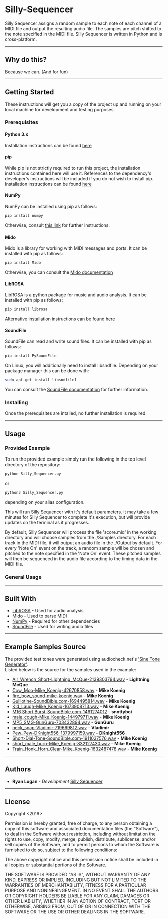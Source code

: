 # Silly-Sequencer
Silly Sequencer assigns a random sample to each note of each channel of a MIDI file and output the resulting audio file. The samples are pitch shifted to the note specified in the MIDI file. Silly Sequencer is written in Python and is cross-platform.

---

## Why do this?
Because we can. (And for fun)

---

## Getting Started
These instructions will get you a copy of the project up and running on your local machine for development and testing purposes. 

### Prerequisites
#### Python 3.x
Installation instructions can be found [here](https://docs.python.org/3/using/index.html)

#### pip
While pip is not strictly required to run this project, the installation instructions contained here will use it. References to the dependency's developer's instructions will be included if you do not wish to install pip. Installation instructions can be found [here](https://pip.pypa.io/en/stable/installing/)

#### NumPy
NumPy can be installed using pip as follows:
```bash
pip install numpy
```
Otherwise, consult [this link](https://docs.scipy.org/doc/numpy/user/install.html) for further instructions.

#### Mido
Mido is a library for working with MIDI messages and ports. It can be installed with pip as follows:
```bash
pip install Mido
```
Otherwise, you can consult the [Mido documentation](https://mido.readthedocs.io/en/latest/index.html)

#### LibROSA
LibROSA is a python package for music and audio analysis. It can be installed with pip as follows:
```bash
pip install librosa
```
Alternative installation instructions can be found [here](https://librosa.github.io/librosa/install.html)

#### SoundFile
SoundFile can read and write sound files. It can be installed with pip as follows:
```bash
pip install PySoundFile
```
On Linux, you will additionally need to install libsndfile. Depending on your package manager this can be done with:
```bash
sudo apt-get install libsndfile1
```
You can consult the [SoundFile documentation](https://pysoundfile.readthedocs.io/en/latest/#installation) for further information.

### Installing
Once the prerequisites are intalled, no further installation is required.

---

## Usage

### Provided Example
To run the provided example simply run the following in the top level directory of the repository:
```bash
python Silly_Sequencer.py
```
or
```bash
python3 Silly_Sequencer.py
```
depending on your alias configuration.  
  
This will run Silly Sequencer with it's default parameters. It may take a few minutes for Silly Sequencer to complete it's execution, but will provide updates on the terminal as it progresses.

By default, Silly Sequencer will process the file 'score.mid' in the working directory and will choose samples from the ./Samples directory. For each track in the MIDI file, it will output an audio file in the ./Output by default. For every 'Note On' event on the track, a random sample will be chosen and pitched to the note specified in the 'Note On' event. These pitched samples will then be sequenced in the audio file according to the timing data in the MIDI file.





### General Usage


--- 

## Built With

* [LibROSA](https://librosa.github.io/librosa/) - Used for audio analysis
* [Mido](https://mido.readthedocs.io/en/latest/) - Used to parse MIDI
* [NumPy](https://numpy.org/) - Required for other dependencies
* [SoundFile](https://pysoundfile.readthedocs.io/en/latest/) - Used for writing audio files

---

## Example Samples Source
The provided test tones were generated using audiocheck.net's ['Sine Tone Generator'](https://www.audiocheck.net/audiofrequencysignalgenerator_sinetone.php).  
Listed below is the source for the samples used in the example:  
* [Air_Wrench_Short-Lightning_McQue-2139303794.wav](http://soundbible.com/1975-Air-Wrench-Short.html) - **Lightning McQue**
* [Cow_Moo-Mike_Koenig-42670858.wav](http://soundbible.com/1778-Cow-Moo.html) - **Mike Koenig**
* [fire_bow_sound-mike-koenig.wav](http://soundbible.com/2108-Shoot-Arrow.html) - **Mike Koenig**
* [Guillotine-SoundBible.com-1694495814.wav](http://soundbible.com/1532-Guillotine.html) - **Mike Koenig**
* [Kid_Laugh-Mike_Koenig-1673908713.wav](http://soundbible.com/2026-Kid-Laugh.html) - **Mike Koenig**
* [M16 Short Burst-SoundBible.com-1461274012](http://soundbible.com/1374-M16-Short-Burst.html) - **snottyboi**
* [male_cough-Mike_Koenig-144979711.wav](http://soundbible.com/1864-Male-Cough.html) - **Mike Koenig**
* [MP5_SMG-GunGuru-703432894.wav](http://soundbible.com/2091-MP5-SMG-9mm.html) - **GunGuru**
* [neck_snap-Vladimir-719669812.wav](http://soundbible.com/1953-Neck-Snap.html) - **Vladimir**
* [Pew_Pew-DKnight556-1379997159.wav](http://soundbible.com/1949-Pew-Pew.html) - **DKnight556**
* [Short-Dial-Tone-SoundBible.com-1911037576.wav](http://soundbible.com/1118-Short-Dial-Tone.html) - **Mike Koenig**
* [short_male_burp-Mike_Koenig-832127430.wav](http://soundbible.com/1867-Short-Male-Burp.html) - **Mike Koenig**
* [Train_Honk_Horn_Clear-Mike_Koenig-1632487478.wav](http://soundbible.com/1696-Train-Honk-Horn-Clear.html) - **Mike Koenig**

---

## Authors

* **Ryan Logan** - *Development* [Silly Sequencer](https://github.com/rklogan/Silly-Sampler)

---

## License
Copyright <2019> <Ryan Logan>

Permission is hereby granted, free of charge, to any person obtaining a copy of this software and associated documentation files (the "Software"), to deal in the Software without restriction, including without limitation the rights to use, copy, modify, merge, publish, distribute, sublicense, and/or sell copies of the Software, and to permit persons to whom the Software is furnished to do so, subject to the following conditions:

The above copyright notice and this permission notice shall be included in all copies or substantial portions of the Software.

THE SOFTWARE IS PROVIDED "AS IS", WITHOUT WARRANTY OF ANY KIND, EXPRESS OR IMPLIED, INCLUDING BUT NOT LIMITED TO THE WARRANTIES OF MERCHANTABILITY, FITNESS FOR A PARTICULAR PURPOSE AND NONINFRINGEMENT. IN NO EVENT SHALL THE AUTHORS OR COPYRIGHT HOLDERS BE LIABLE FOR ANY CLAIM, DAMAGES OR OTHER LIABILITY, WHETHER IN AN ACTION OF CONTRACT, TORT OR OTHERWISE, ARISING FROM, OUT OF OR IN CONNECTION WITH THE SOFTWARE OR THE USE OR OTHER DEALINGS IN THE SOFTWARE.